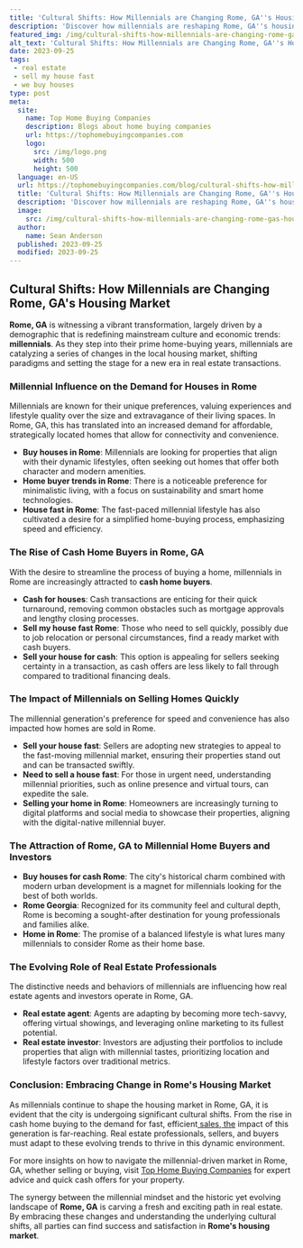 ```yaml
---
title: 'Cultural Shifts: How Millennials are Changing Rome, GA''s Housing Market'
description: 'Discover how millennials are reshaping Rome, GA''s housing market. Learn about the curious cultural shifts shaping this vibrant city''s real estate landscape.'
featured_img: /img/cultural-shifts-how-millennials-are-changing-rome-gas-housing-market.webp
alt_text: 'Cultural Shifts: How Millennials are Changing Rome, GA''s Housing Market'
date: 2023-09-25
tags:
 - real estate
 - sell my house fast
 - we buy houses
type: post
meta:
  site:
    name: Top Home Buying Companies
    description: Blogs about home buying companies
    url: https://tophomebuyingcompanies.com
    logo:
      src: /img/logo.png
      width: 500
      height: 500
  language: en-US
  url: https://tophomebuyingcompanies.com/blog/cultural-shifts-how-millennials-are-changing-rome-gas-housing-market
  title: 'Cultural Shifts: How Millennials are Changing Rome, GA''s Housing Market'
  description: 'Discover how millennials are reshaping Rome, GA''s housing market. Learn about the curious cultural shifts shaping this vibrant city''s real estate landscape.'
  image:
    src: /img/cultural-shifts-how-millennials-are-changing-rome-gas-housing-market.webp
  author:
    name: Sean Anderson
  published: 2023-09-25
  modified: 2023-09-25
---
```



## Cultural Shifts: How Millennials are Changing Rome, GA's Housing Market

**Rome, GA** is witnessing a vibrant transformation, largely driven by a demographic that is redefining mainstream culture and economic trends: **millennials**. As they step into their prime home-buying years, millennials are catalyzing a series of changes in the local housing market, shifting paradigms and setting the stage for a new era in real estate transactions.

### Millennial Influence on the Demand for Houses in Rome

Millennials are known for their unique preferences, valuing experiences and lifestyle quality over the size and extravagance of their living spaces. In Rome, GA, this has translated into an increased demand for affordable, strategically located homes that allow for connectivity and convenience. 
  - **Buy houses in Rome**: Millennials are looking for properties that align with their dynamic lifestyles, often seeking out homes that offer both character and modern amenities.
  - **Home buyer trends in Rome**: There is a noticeable preference for minimalistic living, with a focus on sustainability and smart home technologies.
  - **House fast in Rome**: The fast-paced millennial lifestyle has also cultivated a desire for a simplified home-buying process, emphasizing speed and efficiency.

### The Rise of Cash Home Buyers in Rome, GA

With the desire to streamline the process of buying a home, millennials in Rome are increasingly attracted to **cash home buyers**.
  - **Cash for houses**: Cash transactions are enticing for their quick turnaround, removing common obstacles such as mortgage approvals and lengthy closing processes.
  - **Sell my house fast Rome**: Those who need to sell quickly, possibly due to job relocation or personal circumstances, find a ready market with cash buyers.
  - **Sell your house for cash**: This option is appealing for sellers seeking certainty in a transaction, as cash offers are less likely to fall through compared to traditional financing deals.

### The Impact of Millennials on Selling Homes Quickly

The millennial generation's preference for speed and convenience has also impacted how homes are sold in Rome.
  - **Sell your house fast**: Sellers are adopting new strategies to appeal to the fast-moving millennial market, ensuring their properties stand out and can be transacted swiftly.
  - **Need to sell a house fast**: For those in urgent need, understanding millennial priorities, such as online presence and virtual tours, can expedite the sale.
  - **Selling your home in Rome**: Homeowners are increasingly turning to digital platforms and social media to showcase their properties, aligning with the digital-native millennial buyer.

### The Attraction of Rome, GA to Millennial Home Buyers and Investors
  - **Buy houses for cash Rome**: The city's historical charm combined with modern urban development is a magnet for millennials looking for the best of both worlds.
  - **Rome Georgia**: Recognized for its community feel and cultural depth, Rome is becoming a sought-after destination for young professionals and families alike.
  - **Home in Rome**: The promise of a balanced lifestyle is what lures many millennials to consider Rome as their home base.

### The Evolving Role of Real Estate Professionals

The distinctive needs and behaviors of millennials are influencing how real estate agents and investors operate in Rome, GA.
  - **Real estate agent**: Agents are adapting by becoming more tech-savvy, offering virtual showings, and leveraging online marketing to its fullest potential.
  - **Real estate investor**: Investors are adjusting their portfolios to include properties that align with millennial tastes, prioritizing location and lifestyle factors over traditional metrics.

### Conclusion: Embracing Change in Rome's Housing Market

As millennials continue to shape the housing market in Rome, GA, it is evident that the city is undergoing significant cultural shifts. From the rise in cash home buying to the demand for fast, efficient[  sales,   the](https://tophomebuyingcompanies.com/blog/navigating-foreclosure-how-we-buy-houses-can-help-in-rome-ga) impact of this generation is far-reaching. Real estate professionals, sellers, and buyers must adapt to these evolving trends to thrive in this dynamic environment.

For more insights on how to navigate the millennial-driven market in Rome, GA, whether selling or buying, visit [Top Home Buying Companies](https://tophomebuyingcompanies.com/blog/we-buy-houses-in-rome-ga-quick-cash-offers-for-your-property) for expert advice and quick cash offers for your property.

The synergy between the millennial mindset and the historic yet evolving landscape of **Rome, GA** is carving a fresh and exciting path in real estate. By embracing these changes and understanding the underlying cultural shifts, all parties can find success and satisfaction in **Rome's housing market**.